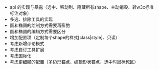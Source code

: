 - api 的实现与暴露（选中、移动到、隐藏所有shape、主动销毁、转w3c标准标注对象）
- 多选、排除工具的实现
- 圆和椭圆的绘制方式需要再斟酌
- 圆和椭圆的编辑方式需要区分
- 增加配置项（定制每个shape的样式[class|style]、只读）
- 考虑新增评论模式
- 考虑自订工具扩展
- 考虑国际化
- 考虑更细腻的配置（多边形锚点、编辑形状锚点、选中时鼠标死区）
